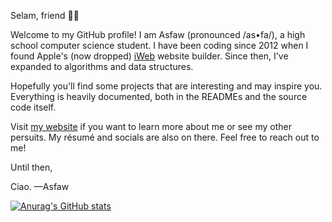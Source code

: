 Selam, friend 👋🏾

Welcome to my GitHub profile! I am Asfaw (pronounced /as•fa/), a high school computer science student. I have been coding since 2012 when I found Apple's (now dropped) [iWeb](https://www.apple.com/welcomescreen/ilife/iweb-3/) website builder. Since then, I've expanded to algorithms and data structures.

Hopefully you'll find some projects that are interesting and may inspire you. Everything is heavily documented, both in the READMEs and the source code itself.

Visit [my website](https://brehanubugg.com) if you want to learn more about me or see my other persuits. My résumé and socials are also on there. Feel free to reach out to me!

Until then,

Ciao. —Asfaw

[![Anurag's GitHub stats](https://github-readme-stats.vercel.app/api?username=brehanuasfaw&theme=tokyonight)](https://github.com/anuraghazra/github-readme-stats)
